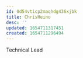 ```yaml
---
id: 0d54vticp2maqhdg436xjbk
title: ChrisHeino
desc: ''
updated: 1654711317451
created: 1654711296494
---
```


Technical Lead